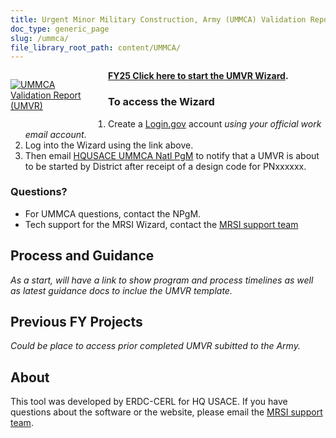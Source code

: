 ```yaml
---
title: Urgent Minor Military Construction, Army (UMMCA) Validation Report (UMVR) System
doc_type: generic_page
slug: /ummca/
file_library_root_path: content/UMMCA/
---
```


<div>
  <div style="width: 128px; float: left; margin: 1em 2em 2em 0;">
    <a href="https://wizards.mrsi.erdc.dren.mil/"><img src="/admin/images/uploads/mbp-wizard-256x256.png" alt="UMMCA Validation Report (UMVR)"/></a>
  </div>

  **[FY25 Click here to start the UMVR Wizard](https://wizards.mrsi.erdc.dren.mil/).**

</div>

### To access the Wizard

1. Create a [Login.gov](https://secure.login.gov/sign_up/enter_email) account _using your official work email account_.
2. Log into the Wizard using the link above.
3. Then email [HQUSACE UMMCA Natl PgM](mailto:Nelson.P.Rulona@usace.army.mil) to notify that a UMVR is about to be started by District after receipt of a design code for PNxxxxxx.

<div style="clear: both">

### Questions?
- For UMMCA questions, contact the NPgM.
- Tech support for the MRSI Wizard, contact the [MRSI support team](mailto:mrsi_support@usace.army.mil)

</div>

## Process and Guidance

*As a start, will have a link to show program and process timelines as well as latest guidance docs to inclue the UMVR template.*

## Previous FY Projects

*Could be place to access prior completed UMVR subitted to the Army.*

## About

This tool was developed by ERDC-CERL for HQ USACE. If you have questions about the software or the website, please email the [MRSI support team](mailto:mrsi_support@usace.army.mil).
